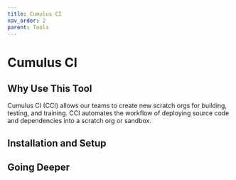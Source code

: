 ```yaml
---
title: Cumulus CI
nav_order: 2
parent: Tools
---
```


# Cumulus CI

##  Why Use This Tool
Cumulus CI (CCI) allows our teams to create new scratch orgs for building, testing, and training. CCI automates the workflow of deploying source code and dependencies into a scratch org or sandbox. 


## Installation and Setup


## Going Deeper

